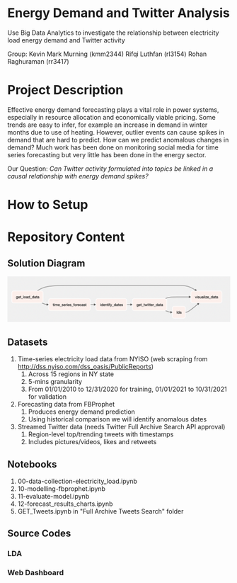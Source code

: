 # Energy Demand and Twitter Analysis

Use Big Data Analytics to investigate the relationship between electricity load energy demand and Twitter activity

Group: 
Kevin Mark Murning (kmm2344)
Rifqi Luthfan (rl3154)
Rohan Raghuraman (rr3417)

# Project Description

Effective energy demand forecasting plays a vital role in power systems, especially in resource allocation and economically viable pricing. 
Some trends are easy to infer, for example an increase in demand in winter months due to use of heating. 
However, outlier events can cause spikes in demand that are hard to predict. How can we predict anomalous changes in demand? 
Much work has been done on monitoring social media for time series forecasting but very little has been done in the energy sector.

Our Question: _Can Twitter activity formulated into topics be linked in a causal relationship with energy demand spikes?_

# How to Setup

# Repository Content

## Solution Diagram
![overall_dag](./figures/overall_dag.png)

## Datasets

1. Time-series electricity load data from NYISO (web scraping from http://dss.nyiso.com/dss_oasis/PublicReports)
    1. Across 15 regions in NY state
    2. 5-mins granularity
    3. From 01/01/2010 to 12/31/2020 for training, 01/01/2021 to 10/31/2021 for validation
2. Forecasting data from FBProphet
    1. Produces energy demand prediction
    2. Using historical comparison we will identify anomalous dates
3. Streamed Twitter data (needs Twitter Full Archive Search API approval)
    1. Region-level top/trending tweets with timestamps
    2. Includes pictures/videos, likes and retweets

## Notebooks

1. 00-data-collection-electricity_load.ipynb
2. 10-modelling-fbprophet.ipynb
3. 11-evaluate-model.ipynb
4. 12-forecast_results_charts.ipynb
5. GET_Tweets.ipynb in "Full Archive Tweets Search" folder

## Source Codes

### LDA

### Web Dashboard

